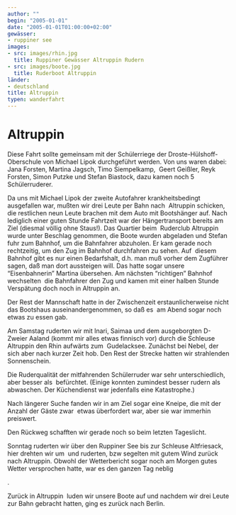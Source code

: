 ```yaml
---
author: ""
begin: "2005-01-01"
date: "2005-01-01T01:00:00+02:00"
gewässer:
- ruppiner see
images:
- src: images/rhin.jpg
  title: Ruppiner Gewässer Altruppin Rudern
- src: images/boote.jpg
  title: Ruderboot Altruppin
länder: 
- deutschland
title: Altruppin
typen: wanderfahrt
---
```



# Altruppin


Diese Fahrt sollte gemeinsam mit der Schülerriege der Droste-Hülshoff-Oberschule von Michael Lipok durchgeführt werden. Von uns waren dabei: Jana Forsten, Martina Jagsch, Timo Siempelkamp,  Geert Geißler, Reyk Forsten, Simon Putzke und Stefan Biastock, dazu kamen noch 5 Schülerruderer.

Da uns mit Michael Lipok der zweite Autofahrer krankheitsbedingt ausgefallen war, mußten wir drei Leute per Bahn nach  Altruppin schicken, die restlichen neun Leute brachen mit dem Auto mit Bootshänger auf. Nach lediglich einer guten Stunde Fahrtzeit war der Hängertransport bereits am Ziel (diesmal völlig ohne Staus!). Das Quartier beim  Ruderclub Altruppin wurde unter Beschlag genommen, die Boote wurden abgeladen und Stefan fuhr zum Bahnhof, um die Bahnfahrer abzuholen. Er kam gerade noch rechtzeitig, um den Zug im Bahnhof durchfahren zu sehen. Auf  diesem Bahnhof gibt es nur einen Bedarfshalt, d.h. man muß vorher dem Zugführer sagen, daß man dort aussteigen will. Das hatte sogar unsere “Eisenbahnerin” Martina übersehen. Am nächsten “richtigen” Bahnhof wechselten  die Bahnfahrer den Zug und kamen mit einer halben Stunde Verspätung doch noch in Altruppin an.

Der Rest der Mannschaft hatte in der Zwischenzeit erstaunlicherweise nicht das Bootshaus auseinandergenommen, so daß es  am Abend sogar noch etwas zu essen gab.

Am Samstag ruderten wir mit Inari, Saimaa und dem ausgeborgten D-Zweier Aaland (kommt mir alles etwas finnisch vor) durch die Schleuse Altruppin den Rhin aufwärts zum  Gudelacksee. Zunächst bei Nebel, der sich aber nach kurzer Zeit hob. Den Rest der Strecke hatten wir strahlenden Sonnenschein.

Die Ruderqualität der mitfahrenden Schülerruder war sehr unterschiedlich, aber besser als  befürchtet. (Einige konnten zumindest besser rudern als abwaschen. Der Küchendienst war jedenfalls eine Katastrophe.)

Nach längerer Suche fanden wir in am Ziel sogar eine Kneipe, die mit der Anzahl der Gäste zwar  etwas überfordert war, aber sie war immerhin preiswert.

Den Rückweg schafften wir gerade noch so beim letzten Tageslicht.

Sonntag ruderten wir über den Ruppiner See bis zur Schleuse Altfriesack, hier drehten wir um  und ruderten, bzw segelten mit gutem Wind zurück nach Altruppin. Obwohl der Wetterbericht sogar noch am Morgen gutes Wetter versprochen hatte, war es den ganzen Tag neblig

.

Zurück in Altruppin  luden wir unsere Boote auf und nachdem wir drei Leute zur Bahn gebracht hatten, ging es zurück nach Berlin.
